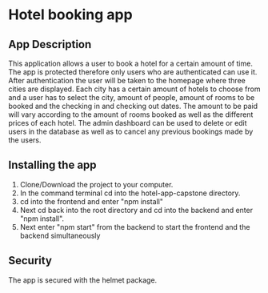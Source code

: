 # Hotel booking app

## App Description

This application allows a user to book a hotel for a certain amount of time. The app is protected therefore only users who are authenticated can use it. After authentication the user will be taken to the homepage where three cities are displayed. Each city has a certain amount of hotels to choose from and a user has to select the city, amount of people, amount of rooms to be booked and the checking in and checking out dates. The amount to be paid will vary according to the amount of rooms booked as well as the different prices of each hotel. The admin dashboard can be used to delete or edit users in the database as well as to cancel any previous bookings made by the users.

## Installing the app

1. Clone/Download the project to your computer.
2. In the command terminal cd into the hotel-app-capstone directory.
3. cd into the frontend and enter "npm install"
4. Next cd back into the root directory and cd into the backend and enter "npm install".
5. Next enter "npm start" from the backend to start the frontend and the backend simultaneously

## Security

The app is secured with the helmet package.
